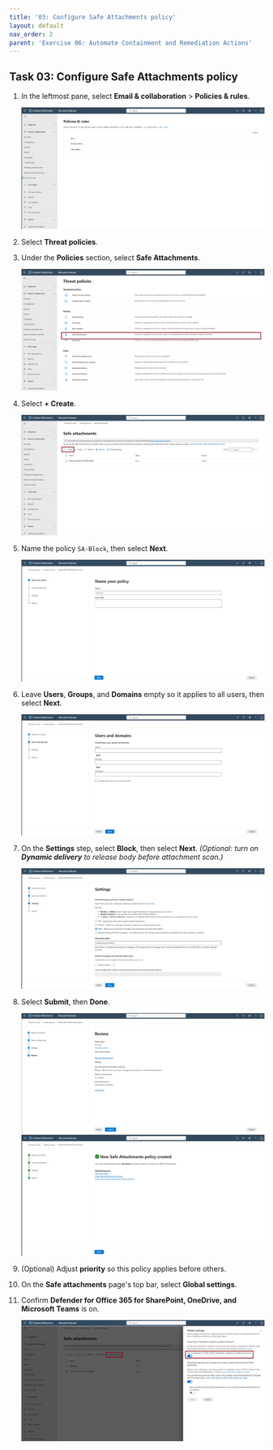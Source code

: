 ```yaml
---
title: '03: Configure Safe Attachments policy'
layout: default
nav_order: 2
parent: 'Exercise 06: Automate Containment and Remediation Actions'
---
```


## Task 03: Configure Safe Attachments policy

1. In the leftmost pane, select **Email & collaboration** > **Policies & rules**.  

   ![Containment-15.png](../../media/Containment-15.png)

1. Select **Threat policies**.

1. Under the **Policies** section, select **Safe Attachments**.  

   ![Containment-16.png](../../media/Containment-16.png)

1. Select **+ Create**.  

   ![Containment-17.png](../../media/Containment-17.png)

1. Name the policy `SA-Block`, then select **Next**.  

   ![Containment-18.png](../../media/Containment-18.png)

1. Leave **Users**, **Groups**, and **Domains** empty so it applies to all users, then select **Next**.  

   ![Containment-19.png](../../media/Containment-19.png)

1. On the **Settings** step, select **Block**, then select **Next**. *(Optional: turn on **Dynamic delivery** to release body before attachment scan.)*  

    ![Containment-20.png](../../media/Containment-20.png)

1. Select **Submit**, then **Done**.  

    ![Containment-21.png](../../media/Containment-21.png)  
    ![Containment-22.png](../../media/Containment-22.png)

1. (Optional) Adjust **priority** so this policy applies before others.  

1. On the **Safe attachments** page's top bar, select **Global settings**.

1. Confirm **Defender for Office 365 for SharePoint, OneDrive, and Microsoft Teams** is on.  

    ![Containment-23.png](../../media/Containment-23.png)

